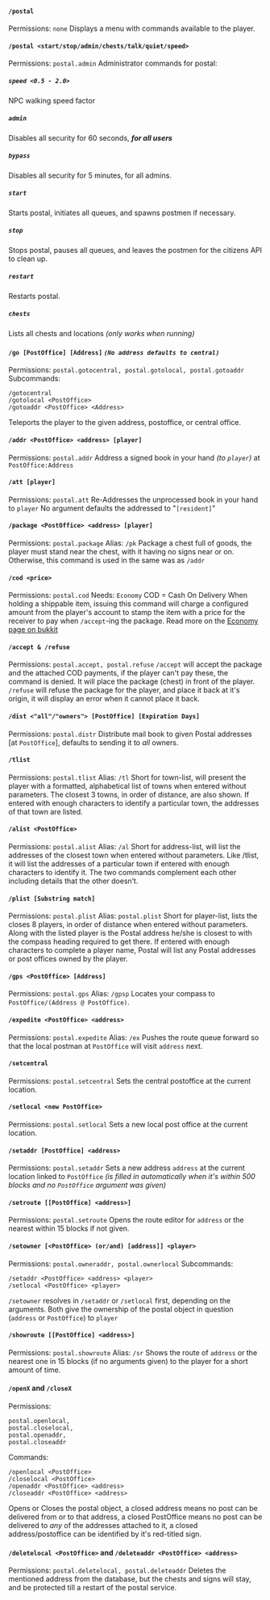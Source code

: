 #### `/postal`
Permissions: `none`
Displays a menu with commands available to the player.
<br>
#### `/postal <start/stop/admin/chests/talk/quiet/speed>`
Permissions: `postal.admin`
Administrator commands for postal:
##### `speed <0.5 - 2.0>`
NPC walking speed factor
##### `admin`
Disables all security for 60 seconds, **_for all users_**
##### `bypass`
Disables all security for 5 minutes, for all admins.
##### `start`
Starts postal, initiates all queues, and spawns postmen if necessary.
##### `stop`
Stops postal, pauses all queues, and leaves the postmen for the citizens API to clean up.
##### `restart`
Restarts postal.
##### `chests`
Lists all chests and locations _(only works when running)_
<br>
#### `/go [PostOffice] [Address]` _`(No address defaults to central)`_
Permissions: `postal.gotocentral, postal.gotolocal, postal.gotoaddr`
Subcommands:
```
/gotocentral
/gotolocal <PostOffice>
/gotoaddr <PostOffice> <Address>
```
Teleports the player to the given address, postoffice, or central office.
<br>
#### `/addr <PostOffice> <address> [player]`
Permissions: `postal.addr`
Address a signed book in your hand _(to `player`)_ at `PostOffice:Address`
<br>
#### `/att [player]`
Permissions: `postal.att`
Re-Addresses the unprocessed book in your hand to `player`
No argument defaults the addressed to "`[resident]`"
<br>
#### `/package <PostOffice> <address> [player]`
Permissions: `postal.package`
Alias: `/pk`
Package a chest full of goods, the player must stand near the chest, with it having no signs near or on.
Otherwise, this command is used in the same was as `/addr`
<br>
#### `/cod <price>`
Permissions: `postal.cod`
Needs: `Economy`
COD = Cash On Delivery
When holding a shippable item, issuing this command will charge a configured amount from the player's account to stamp the item with a price for the receiver to pay when `/accept`-ing the package.
Read more on the [Economy page on bukkit](https://dev.bukkit.org/projects/postal-forwarded/pages/economy#title-6)
<br>
#### `/accept & /refuse`
Permissions: `postal.accept, postal.refuse`
`/accept` will accept the package and the attached COD payments, if the player can't pay these, the command is denied.
It will place the package (chest) in front of the player.
`/refuse` will refuse the package for the player, and place it back at it's origin, it will display an error when it cannot place it back.
<br>
#### `/dist <"all"/"owners"> [PostOffice] [Expiration Days]`
Permissions: `postal.distr`
Distribute mail book to given Postal addresses [at `PostOffice`], defaults to sending it to *all* owners.
<br>
#### `/tlist`
Permissions: `postal.tlist`
Alias: `/tl`
Short for town-list, will present the player with a formatted, alphabetical list of towns when entered without parameters. The closest 3 towns, in order of distance, are also shown. If entered with enough characters to identify a particular town, the addresses of that town are listed.
<br>
#### `/alist <PostOffice>`
Permissions: `postal.alist`
Alias: `/al`
Short for address-list, will list the addresses of the closest town when entered without parameters. Like /tlist, it will list the addresses of a particular town if entered with enough characters to identify it. The two commands complement each other including details that the other doesn’t.
<br>
#### `/plist [Substring match]`
Permissions: `postal.plist`
Alias: `postal.plist`
Short for player-list, lists the closes 8 players, in order of distance when entered without parameters. Along with the listed player is the Postal address he/she is closest to with the compass heading required to get there. If entered with enough characters to complete a player name, Postal will list any Postal addresses or post offices owned by the player.
<br>
#### `/gps <PostOffice> [Address]`
Permissions: `postal.gps`
Alias: `/gpsp`
Locates your compass to `PostOffice/(Address @ PostOffice)`.
<br>
#### `/expedite <PostOffice> <address>`
Permissions: `postal.expedite`
Alias: `/ex`
Pushes the route queue forward so that the local postman at `PostOffice` will visit `address` next.
<br>
#### `/setcentral`
Permissions: `postal.setcentral`
Sets the central postoffice at the current location.
<br>
#### `/setlocal <new PostOffice>`
Permissions: `postal.setlocal`
Sets a new local post office at the current location.
<br>
#### `/setaddr [PostOffice] <address>`
Permissions: `postal.setaddr`
Sets a new address `address` at the current location linked to `PostOffice` _(is filled in automatically when it's within 500 blocks and no `PostOffice` argument was given)_
<br>
#### `/setroute [[PostOffice] <address>]`
Permissions: `postal.setroute`
Opens the route editor for `address` or the nearest within 15 blocks if not given.
<br>
#### `/setowner [<PostOffice> (or/and) [address]] <player>`
Permissions: `postal.owneraddr, postal.ownerlocal`
Subcommands:
```
/setaddr <PostOffice> <address> <player>
/setlocal <PostOffice> <player>
```
`/setowner` resolves in `/setaddr` or `/setlocal` first, depending on the arguments.
Both give the ownership of the postal object in question (`address` or `PostOffice`) to `player`
<br>
#### `/showroute [[PostOffice] <address>]`
Permissions: `postal.showroute`
Alias: `/sr`
Shows the route of `address` or the nearest one in 15 blocks (if no arguments given) to the player for a short amount of time.
<br>
#### `/openX` and `/closeX`
Permissions:
```
postal.openlocal,
postal.closelocal,
postal.openaddr,
postal.closeaddr
```
Commands:
```
/openlocal <PostOffice>
/closelocal <PostOffice>
/openaddr <PostOffice> <address>
/closeaddr <PostOffice> <address>
```
Opens or Closes the postal object, a closed address means no post can be delivered from or to that address, a closed PostOffice means no post can be delivered to *any* of the addresses attached to it, a closed address/postoffice can be identified by it's red-titled sign.
<br>
#### `/deletelocal <PostOffice>` and `/deleteaddr <PostOffice> <address>`
Permissions: `postal.deletelocal, postal.deleteaddr`
Deletes the mentioned address from the database, but the chests and signs will stay, and be protected till a restart of the postal service.